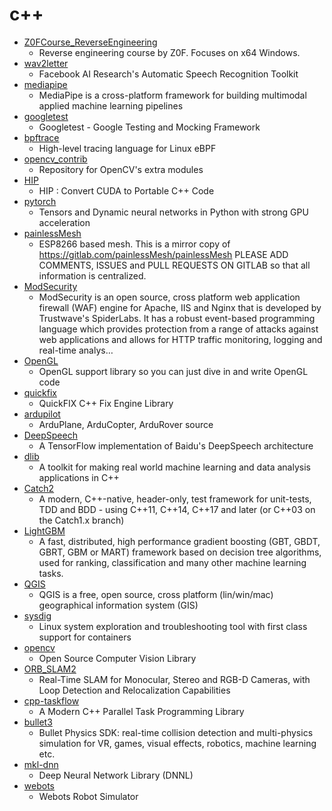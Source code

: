 # c++
- [Z0FCourse_ReverseEngineering](https://github.com/0xZ0F/Z0FCourse_ReverseEngineering)
  - Reverse engineering course by Z0F. Focuses on x64 Windows.
- [wav2letter](https://github.com/facebookresearch/wav2letter)
  - Facebook AI Research's Automatic Speech Recognition Toolkit
- [mediapipe](https://github.com/google/mediapipe)
  - MediaPipe is a cross-platform framework for building multimodal applied machine learning pipelines
- [googletest](https://github.com/google/googletest)
  - Googletest - Google Testing and Mocking Framework
- [bpftrace](https://github.com/iovisor/bpftrace)
  - High-level tracing language for Linux eBPF
- [opencv_contrib](https://github.com/opencv/opencv_contrib)
  - Repository for OpenCV's extra modules
- [HIP](https://github.com/ROCm-Developer-Tools/HIP)
  - HIP : Convert CUDA to Portable C++ Code
- [pytorch](https://github.com/pytorch/pytorch)
  - Tensors and Dynamic neural networks in Python with strong GPU acceleration
- [painlessMesh](https://github.com/gmag11/painlessMesh)
  - ESP8266 based mesh. This is a mirror copy of https://gitlab.com/painlessMesh/painlessMesh PLEASE ADD COMMENTS, ISSUES and PULL REQUESTS ON GITLAB so that all information is centralized.
- [ModSecurity](https://github.com/SpiderLabs/ModSecurity)
  - ModSecurity is an open source, cross platform web application firewall (WAF) engine for Apache, IIS and Nginx that is developed by Trustwave's SpiderLabs. It has a robust event-based programming language which provides protection from a range of attacks against web applications and allows for HTTP traffic monitoring, logging and real-time analys…
- [OpenGL](https://github.com/TheCherno/OpenGL)
  - OpenGL support library so you can just dive in and write OpenGL code
- [quickfix](https://github.com/quickfix/quickfix)
  - QuickFIX C++ Fix Engine Library
- [ardupilot](https://github.com/ArduPilot/ardupilot)
  - ArduPlane, ArduCopter, ArduRover source
- [DeepSpeech](https://github.com/mozilla/DeepSpeech)
  - A TensorFlow implementation of Baidu's DeepSpeech architecture
- [dlib](https://github.com/davisking/dlib)
  - A toolkit for making real world machine learning and data analysis applications in C++
- [Catch2](https://github.com/catchorg/Catch2)
  - A modern, C++-native, header-only, test framework for unit-tests, TDD and BDD - using C++11, C++14, C++17 and later (or C++03 on the Catch1.x branch)
- [LightGBM](https://github.com/microsoft/LightGBM)
  - A fast, distributed, high performance gradient boosting (GBT, GBDT, GBRT, GBM or MART) framework based on decision tree algorithms, used for ranking, classification and many other machine learning tasks.
- [QGIS](https://github.com/qgis/QGIS)
  - QGIS is a free, open source, cross platform (lin/win/mac) geographical information system (GIS)
- [sysdig](https://github.com/draios/sysdig)
  - Linux system exploration and troubleshooting tool with first class support for containers
- [opencv](https://github.com/opencv/opencv)
  - Open Source Computer Vision Library
- [ORB_SLAM2](https://github.com/raulmur/ORB_SLAM2)
  - Real-Time SLAM for Monocular, Stereo and RGB-D Cameras, with Loop Detection and Relocalization Capabilities
- [cpp-taskflow](https://github.com/cpp-taskflow/cpp-taskflow)
  - A Modern C++ Parallel Task Programming Library
- [bullet3](https://github.com/bulletphysics/bullet3)
  - Bullet Physics SDK: real-time collision detection and multi-physics simulation for VR, games, visual effects, robotics, machine learning etc.
- [mkl-dnn](https://github.com/intel/mkl-dnn)
  - Deep Neural Network Library (DNNL)
- [webots](https://github.com/cyberbotics/webots)
  - Webots Robot Simulator

